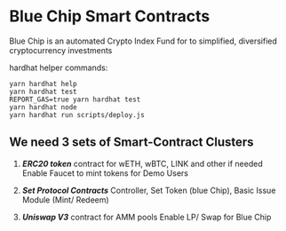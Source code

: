 # Blue Chip Smart Contracts

Blue Chip is an automated Crypto Index Fund for to simplified, diversified cryptocurrency investments

hardhat helper commands:

```shell
yarn hardhat help
yarn hardhat test
REPORT_GAS=true yarn hardhat test
yarn hardhat node
yarn hardhat run scripts/deploy.js
```


## We need 3 sets of Smart-Contract Clusters
1. ***ERC20 token*** contract for wETH, wBTC, LINK and other if needed
Enable Faucet to mint tokens for Demo Users

2. ***Set Protocol Contracts***
Controller, Set Token (blue Chip), Basic Issue Module (Mint/ Redeem)

3. ***Uniswap V3*** contract for AMM pools
Enable LP/ Swap for Blue Chip
